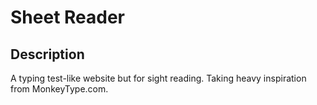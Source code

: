 # Sheet Reader

## Description

A typing test-like website but for sight reading. Taking heavy inspiration from MonkeyType.com.
